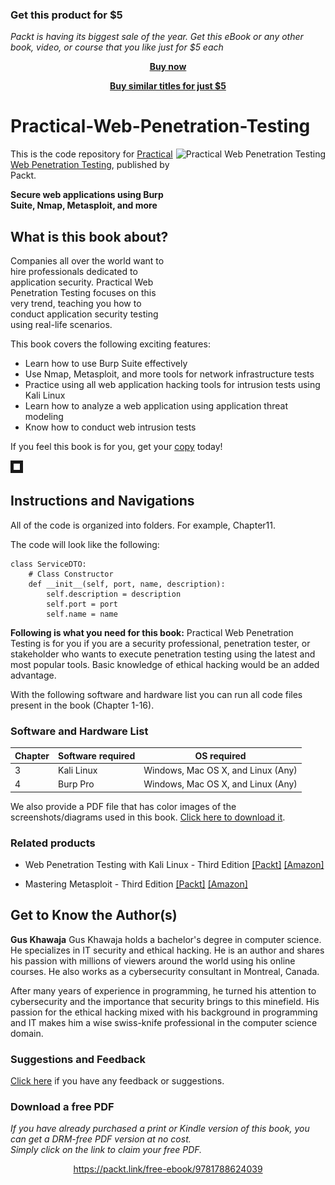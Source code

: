 
### Get this product for $5

<i>Packt is having its biggest sale of the year. Get this eBook or any other book, video, or course that you like just for $5 each</i>


<b><p align='center'>[Buy now](https://packt.link/9781788624039)</p></b>


<b><p align='center'>[Buy similar titles for just $5](https://subscription.packtpub.com/search)</p></b>


# Practical-Web-Penetration-Testing

<a href="https://www.packtpub.com/networking-and-servers/practical-web-penetration-testing?utm_source=github&utm_medium=repository&utm_campaign=9781788624039"><img src="https://d255esdrn735hr.cloudfront.net/sites/default/files/imagecache/ppv4_main_book_cover/B09893_MockupCover.png" alt="Practical Web Penetration Testing" height="256px" align="right"></a>

This is the code repository for [Practical Web Penetration Testing](https://www.packtpub.com/networking-and-servers/practical-web-penetration-testing?utm_source=github&utm_medium=repository&utm_campaign=9781788624039), published by Packt.

**Secure web applications using Burp Suite, Nmap, Metasploit, and more**

## What is this book about?
Companies all over the world want to hire professionals dedicated to application security. Practical Web Penetration Testing focuses on this very trend, teaching you how to conduct application security testing using real-life scenarios.

This book covers the following exciting features:
* Learn how to use Burp Suite effectively
* Use Nmap, Metasploit, and more tools for network infrastructure tests
* Practice using all web application hacking tools for intrusion tests using Kali Linux
* Learn how to analyze a web application using application threat modeling
* Know how to conduct web intrusion tests

If you feel this book is for you, get your [copy](https://www.amazon.com/dp/1788624033) today!

<a href="https://www.packtpub.com/?utm_source=github&utm_medium=banner&utm_campaign=GitHubBanner"><img src="https://raw.githubusercontent.com/PacktPublishing/GitHub/master/GitHub.png" 
alt="https://www.packtpub.com/" border="5" /></a>


## Instructions and Navigations
All of the code is organized into folders. For example, Chapter11.

The code will look like the following:
```
class ServiceDTO:
    # Class Constructor
    def __init__(self, port, name, description):
        self.description = description
        self.port = port
        self.name = name
```

**Following is what you need for this book:**
Practical Web Penetration Testing is for you if you are a security professional, penetration tester, or stakeholder who wants to execute penetration testing using the latest and most popular tools. Basic knowledge of ethical hacking would be an added advantage.

With the following software and hardware list you can run all code files present in the book (Chapter 1-16).

### Software and Hardware List

| Chapter  | Software required                   | OS required                        |
| -------- | ------------------------------------| -----------------------------------|
| 3        | Kali Linux                     | Windows, Mac OS X, and Linux (Any) |
| 4        | Burp Pro            | Windows, Mac OS X, and Linux (Any) |


We also provide a PDF file that has color images of the screenshots/diagrams used in this book. [Click here to download it](https://www.packtpub.com/sites/default/files/downloads/PracticalWebPenetrationTesting_ColorImages.pdf).

### Related products <Paste books from the Other books you may enjoy section>
* Web Penetration Testing with Kali Linux - Third Edition [[Packt]](https://www.packtpub.com/networking-and-servers/web-penetration-testing-kali-linux-third-edition?utm_source=github&utm_medium=repository&utm_campaign=9781788623377) [[Amazon]](https://www.amazon.com/dp/1788623371)

* Mastering Metasploit - Third Edition [[Packt]](https://www.packtpub.com/networking-and-servers/mastering-metasploit-third-edition?utm_source=github&utm_medium=repository&utm_campaign=9781788990615) [[Amazon]](https://www.amazon.com/dp/1788990617)

## Get to Know the Author(s)
**Gus Khawaja**
Gus Khawaja holds a bachelor's degree in computer science. He specializes in IT security and ethical hacking. He is an author and shares his passion with millions of viewers around the world using his online courses. He also works as a cybersecurity consultant in Montreal, Canada.

After many years of experience in programming, he turned his attention to cybersecurity and the importance that security brings to this minefield. His passion for the ethical hacking mixed with his background in programming and IT makes him a wise swiss-knife professional in the computer science domain.

### Suggestions and Feedback
[Click here](https://docs.google.com/forms/d/e/1FAIpQLSdy7dATC6QmEL81FIUuymZ0Wy9vH1jHkvpY57OiMeKGqib_Ow/viewform) if you have any feedback or suggestions.

### Download a free PDF

 <i>If you have already purchased a print or Kindle version of this book, you can get a DRM-free PDF version at no cost.<br>Simply click on the link to claim your free PDF.</i>
<p align="center"> <a href="https://packt.link/free-ebook/9781788624039">https://packt.link/free-ebook/9781788624039 </a> </p>
